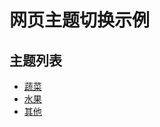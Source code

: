 
# 网页主题切换示例

## 主题列表

- [蔬菜](#蔬菜)
- [水果](#水果)
- [其他](#其他)

<div id="content">
  </div>

<script> 
 function loadTheme(themeId, targetDivId) {
  let contentDiv = document.getElementById(targetDivId);
  let themeContent = '';

  switch (themeId) {
    case '蔬菜':
       themeContent = `
         <h2>蔬菜</h2>
         <ul>
          <li><a href="#蔬菜-Asparagus (芦笋)" onclick="loadSubTheme('蔬菜-Asparagus (芦笋)'); return false;">Asparagus (芦笋)</a></li>
          <li><a href="#蔬菜-子主题二" onclick="loadSubTheme('蔬菜-子主题二'); return false;">根茎类</a></li>
         </ul>
        <div id="subContent">
          </div>
      `;
      break;
    case '水果':
      themeContent = `
          <h2>水果</h2>
          <ul>
            <li><a href="#水果-子主题一" onclick="loadSubTheme('水果-子主题一'); return false;">柑橘类</a></li>
             <li><a href="#水果-子主题二" onclick="loadSubTheme('水果-子主题二'); return false;">浆果类</a></li>
          </ul>
            <div id="subContent">
            </div>
        `;
      break;
    case '其他':
      themeContent = `
          <h2>其他</h2>
          <ul>
            <li><a href="#其他-子主题一" onclick="loadSubTheme('其他-子主题一'); return false;">坚果类</a></li>
            <li><a href="#其他-子主题二" onclick="loadSubTheme('其他-子主题二'); return false;">菌菇类</a></li>
          </ul>
            <div id="subContent">
            </div>
        `;
      break;
    default:
      themeContent = '<p>请选择一个主题。</p>';
  }

  contentDiv.innerHTML = themeContent;
}

    contentDiv.innerHTML = themeContent;
  }

  function loadSubTheme(subThemeId) {
    let subContentDiv = document.getElementById('subContent');
    let subThemeContent = '';

    switch (subThemeId) {
      case '蔬菜-子主题一':
        subThemeContent = '<p>蔬菜的叶菜类内容。</p>';
        break;
      case '蔬菜-子主题二':
        subThemeContent = '<p>蔬菜的根茎类内容。</p>';
        break;
      case '水果-子主题一':
        subThemeContent = '<p>水果的柑橘类内容。</p>';
        break;
      case '水果-子主题二':
        subThemeContent = '<p>水果的浆果类内容。</p>';
        break;
      case '其他-子主题一':
        subThemeContent = '<p>其他的坚果类内容。</p>';
        break;
      case '其他-子主题二':
        subThemeContent = '<p>其他的菌菇类内容。</p>';
        break;
      default:
        subThemeContent = '<p>请选择一个子主题。</p>';
    }

    subContentDiv.innerHTML = subThemeContent;
  }

  <div id="food-data">
  <div class="food-item" data-name="Asparagus (芦笋)">
    <h3><a href="#asparagus-page">Asparagus (芦笋)</a></h3>
  </div>
  <div class="food-item" data-name="Cabbage (白菜)">
    <h3><a href="#cabbage-page">Cabbage (白菜)</a></h3>
  </div>
  <div class="food-item" data-name="Spinach (菠菜)">
    <h3><a href="#spinach-page">Spinach (菠菜)</a></h3>
  </div>
  <div class="food-item" data-name="Cauliflower (菜花)">
    <h3><a href="#cauliflower-page">Cauliflower (菜花)</a></h3>
  </div>
  <div class="food-item" data-name="Onion (葱)">
    <h3><a href="#onion-page">Onion (葱)</a></h3>
  </div>
  <div class="food-item" data-name="Garlic (大蒜)">
    <h3><a href="#garlic-page">Garlic (大蒜)</a></h3>
  </div>
  <div class="food-item" data-name="Beans (豆角)">
    <h3><a href="#beans-page">Beans (豆角)</a></h3>
  </div>
  <div class="food-item" data-name="Winter melon (冬瓜)">
    <h3><a href="#winter-melon-page">Winter melon (冬瓜)</a></h3>
  </div>
  <div class="food-item" data-name="Carrots (胡萝卜)">
    <h3><a href="#carrots-page">Carrots (胡萝卜)</a></h3>
  </div>
  <div class="food-item" data-name="Cucumbers (黄瓜)">
    <h3><a href="#cucumbers-page">Cucumbers (黄瓜)</a></h3>
  </div>
  <div class="food-item" data-name="Ginger (姜)">
    <h3><a href="#ginger-page">Ginger (姜)</a></h3>
  </div>
  <div class="food-item" data-name="Leek (韭菜)">
    <h3><a href="#leek-page">Leek (韭菜)</a></h3>
  </div>
  <div class="food-item" data-name="Pepper (辣椒)">
    <h3><a href="#pepper-page">Pepper (辣椒)</a></h3>
  </div>
  <div class="food-item" data-name="Radish (萝卜)">
    <h3><a href="#radish-page">Radish (萝卜)</a></h3>
  </div>
  <div class="food-item" data-name="Eggplant (茄子)">
    <h3><a href="#eggplant-page">Eggplant (茄子)</a></h3>
  </div>
  <div class="food-item" data-name="Bell peppers (青椒)">
    <h3><a href="#bell-peppers-page">Bell peppers (青椒)</a></h3>
  </div>
  <div class="food-item" data-name="Luffa (丝瓜)">
    <h3><a href="#luffa-page">Luffa (丝瓜)</a></h3>
  </div>
  <div class="food-item" data-name="Garland chrysanthemum (茼蒿)">
    <h3><a href="#garland-chrysanthemum-page">Garland chrysanthemum (茼蒿)</a></h3>
  </div>
  <div class="food-item" data-name="Tomatoes (西红柿)">
    <h3><a href="#tomatoes-page">Tomatoes (西红柿)</a></h3>
  </div>
  <div class="food-item" data-name="Broccoli (西兰花)">
    <h3><a href="#broccoli-page">Broccoli (西兰花)</a></h3>
  </div>
  <div class="food-item" data-name="Onion (洋葱)">
    <h3><a href="#onion-page">Onion (洋葱)</a></h3>
  </div>
  <div class="food-item" data-name="Rapeseed (油菜)">
    <h3><a href="#rapeseed-page">Rapeseed (油菜)</a></h3>
  </div>
  <div class="food-item" data-name="Taro (芋头)">
    <h3><a href="#taro-page">Taro (芋头)</a></h3>
  </div>
    <div class="food-item" data-name="Sichuan vegetable (榨菜)">
    <h3><a href="#sichuan-vegetable-page">Sichuan vegetable (榨菜)</a></h3>
  </div>
  <div class="food-item" data-name="Apple (苹果)">
    <h3><a href="#apple-page">Apple (苹果)</a></h3>
  </div>
  <div class="food-item" data-name="Banana (香蕉)">
    <h3><a href="#banana-page">Banana (香蕉)</a></h3>
  </div>
  <div class="food-item" data-name="Strawberry (草莓)">
    <h3><a href="#strawberry-page">Strawberry (草莓)</a></h3>
  </div>
  <div class="food-item" data-name="Orange (橙子)">
    <h3><a href="#orange-page">Orange (橙子)</a></h3>
  </div>
  <div class="food-item" data-name="Olive (橄榄)">
    <h3><a href="#olive-page">Olive (橄榄)</a></h3>
  </div>
  <div class="food-item" data-name="Mandarin (柑橘)">
    <h3><a href="#mandarin-page">Mandarin (柑橘)</a></h3>
  </div>
  <div class="food-item" data-name="Grapes (葡萄)">
    <h3><a href="#grapes-page">Grapes (葡萄)</a></h3>
  </div>
  <div class="food-item" data-name="Cantaloupe (哈密瓜)">
    <h3><a href="#cantaloupe-page">Cantaloupe (哈密瓜)</a></h3>
  </div>
  <div class="food-item" data-name="Pitaya (火龙果)">
    <h3><a href="#pitaya-page">Pitaya (火龙果)</a></h3>
  </div>
  <div class="food-item" data-name="Tangerine (橘子)">
    <h3><a href="#tangerine-page">Tangerine (橘子)</a></h3>
  </div>
  <div class="food-item" data-name="Pear (梨)">
    <h3><a href="#pear-page">Pear (梨)</a></h3>
  </div>
  <div class="food-item" data-name="Durian (榴莲)">
    <h3><a href="#durian-page">Durian (榴莲)</a></h3>
  </div>
  <div class="food-item" data-name="Blueberry (蓝莓)">
    <h3><a href="#blueberry-page">Blueberry (蓝莓)</a></h3>
  </div>
  <div class="food-item" data-name="Mango (芒果)">
    <h3><a href="#mango-page">Mango (芒果)</a></h3>
  </div>
  <div class="food-item" data-name="Kiwi (猕猴桃)">
    <h3><a href="#kiwi-page">Kiwi (猕猴桃)</a></h3>
  </div>
  <div class="food-item" data-name="Lemon (柠檬)">
    <h3><a href="#lemon-page">Lemon (柠檬)</a></h3>
  </div>
  <div class="food-item" data-name="Grapefruit (葡萄柚)">
    <h3><a href="#grapefruit-page">Grapefruit (葡萄柚)</a></h3>
  </div>
  <div class="food-item" data-name="Kiwifruit (奇异果)">
    <h3><a href="#kiwifruit-page">Kiwifruit (奇异果)</a></h3>
  </div>
  <div class="food-item" data-name="Persimmon (柿子)">
    <h3><a href="#persimmon-page">Persimmon (柿子)</a></h3>
  </div>
  <div class="food-item" data-name="Mulberry (桑葚)">
    <h3><a href="#mulberry-page">Mulberry (桑葚)</a></h3>
  </div>
  <div class="food-item" data-name="Peach (桃子)">
    <h3><a href="#peach-page">Peach (桃子)</a></h3>
  </div>
  <div class="food-item" data-name="Watermelon (西瓜)">
    <h3><a href="#watermelon-page">Watermelon (西瓜)</a></h3>
  </div>
  <div class="food-item" data-name="Cherry (樱桃)">
    <h3><a href="#cherry-page">Cherry (樱桃)</a></h3>
  </div>
  <div class="food-item" data-name="

  // 初始加载第一个主题
  loadTheme('水果');
  loadTheme('蔬菜');
  loadTheme('其他');
</script>
